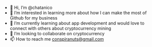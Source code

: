 - 👋 Hi, I’m @chatanico
- 👀 I’m interested in learning more about how I can make the most of Github for my business
- 🌱 I’m currently learning about app development and would love to connect with others about cryptocurrency mining
- 💞️ I’m looking to collaborate on cryptocurrency
- 📫 How to reach me conspiranuts@gmail.com

<!---
chatanico/chatanico is a ✨ special ✨ repository because its `README.md` (this file) appears on your GitHub profile.
You can click the Preview link to take a look at your changes.
--->
